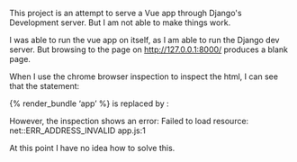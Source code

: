 This project is an attempt to serve a Vue app through Django's Development server. But I am not able to make things work.

I was able to run the vue app on itself, as I am able to run the Django dev server. 
But browsing to the page on http://127.0.0.1:8000/ produces a blank page.

When I use the chrome browser inspection to inspect the html, I can see that the statement:

{% render_bundle ‘app’ %}
is replaced by :
<script type=”text/javascript” src=”http://0.0.0.0:8080/app.js"></script>

However, the inspection shows an error:
Failed to load resource: net::ERR_ADDRESS_INVALID app.js:1

At this point I have no idea how to solve this.
